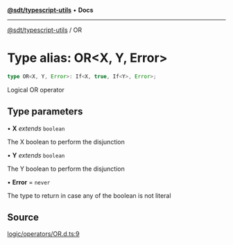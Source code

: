 [**@sdt/typescript-utils**](../README.md) • **Docs**

***

[@sdt/typescript-utils](../globals.md) / OR

# Type alias: OR\<X, Y, Error\>

```ts
type OR<X, Y, Error>: If<X, true, If<Y>, Error>;
```

Logical OR operator

## Type parameters

• **X** *extends* `boolean`

The X boolean to perform the disjunction

• **Y** *extends* `boolean`

The Y boolean to perform the disjunction

• **Error** = `never`

The type to return in case any of the boolean is not literal

## Source

[logic/operators/OR.d.ts:9](https://github.com/sylvaindethier/typescript-utils/blob/da053667786f5d5e5c1616510ec7f7cc66f058b4/types/logic/operators/OR.d.ts#L9)

